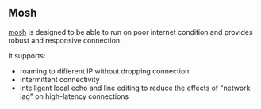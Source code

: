 ## Mosh

[mosh][1] is designed to be able to run on poor internet condition and provides robust and responsive connection.

It supports:
 - roaming to different IP without dropping connection
 - intermittent connectivity
 - intelligent local echo and line editing to reduce the effects of "network lag" on high-latency connections

[1]: https://mosh.org
